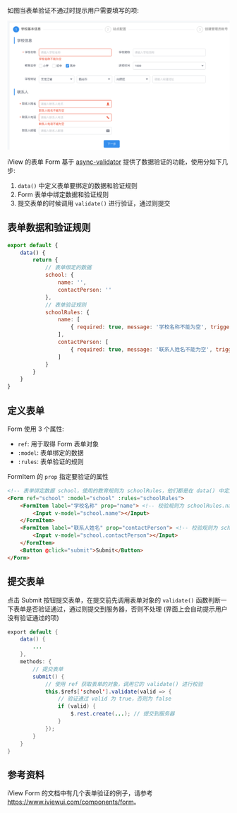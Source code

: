 如图当表单验证不通过时提示用户需要填写的项:

![](../img/fe/form-validate.png)

iView 的表单 Form 基于 [ async-validator](https://github.com/yiminghe/async-validator) 提供了数据验证的功能，使用分如下几步:

1. `data()` 中定义表单要绑定的数据和验证规则
2. Form 表单中绑定数据和验证规则
3. 提交表单的时候调用 `validate()` 进行验证，通过则提交

## 表单数据和验证规则

```js
export default {
    data() {
        return {
            // 表单绑定的数据
            school: {
                name: '',
                contactPerson: ''
            },
            // 表单验证规则
            schoolRules: {
                name: [
                    { required: true, message: '学校名称不能为空', trigger: 'blur' }
                ],
                contactPerson: [
                    { required: true, message: '联系人姓名不能为空', trigger: 'blur' }
                ]
            }
        }
    }
}
```

## 定义表单

Form 使用 3 个属性:

* `ref`: 用于取得 Form 表单对象
* `:model`: 表单绑定的数据
* `:rules`: 表单验证的规则

FormItem 的 `prop` 指定要验证的属性

```html
<!-- 表单绑定数据 school，使用的教育规则为 schoolRules，他们都是在 data() 中定义的 -->
<Form ref="school" :model="school" :rules="schoolRules">
    <FormItem label="学校名称" prop="name"> <!-- 校验规则为 schoolRules.name -->
        <Input v-model="school.name"></Input>
    </FormItem>
    <FormItem label="联系人姓名" prop="contactPerson"> <!-- 校验规则为 schoolRules.contactPerson -->
        <Input v-model="school.contactPerson"></Input>
    </FormItem>
    <Button @click="submit">Submit</Button>
</Form>
```

## 提交表单

点击 Submit 按钮提交表单，在提交前先调用表单对象的 `validate()` 函数判断一下表单是否验证通过，通过则提交到服务器，否则不处理 (界面上会自动提示用户没有验证通过的项)

```java
export default {
    data() {
        ...
    },
    methods: {
        // 提交表单
        submit() {
            // 使用 ref 获取表单的对象，调用它的 validate() 进行校验
            this.$refs['school'].validate(valid => {
                // 验证通过 valid 为 true，否则为 false
                if (valid) {
                    $.rest.create(...); // 提交到服务器
                }
            });
        }
    }
}
```

## 参考资料

iView Form 的文档中有几个表单验证的例子，请参考 <https://www.iviewui.com/components/form>。
